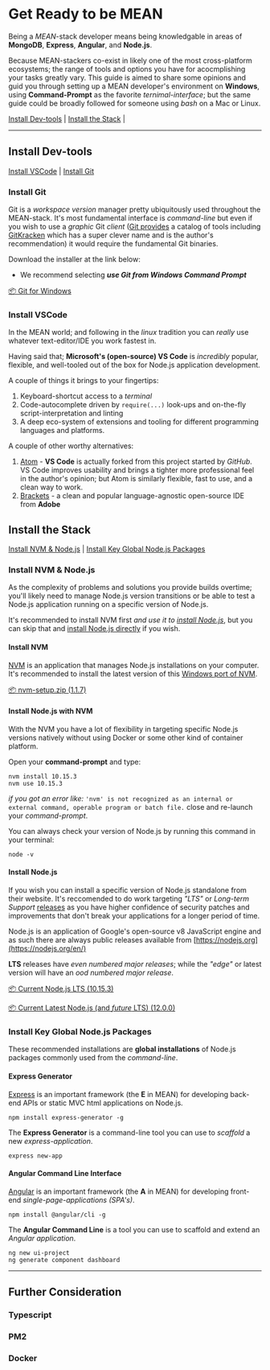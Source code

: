 # Get Ready to be MEAN

Being a *MEAN*-stack developer means being knowledgable in areas of **MongoDB**, **Express**, **Angular**, and **Node.js**.

Because MEAN-stackers co-exist in likely one of the most cross-platform ecosystems; the range of tools and options you have for acocmplishing your tasks greatly vary.  This guide is aimed to share some opinions and guid you through setting up a MEAN developer's environment on **Windows**, using **Command-Prompt** as the favorite *ternimal-interface*; but the same guide could be broadly followed for someone using *bash* on a Mac or Linux.

[Install Dev-tools](#Install-Dev-tools) | [Install the Stack](#Install-the-Stack) | 

----

## Install Dev-tools

[Install VSCode](#Install-VSCode) | [Install Git](#Install-Git)

### Install Git

Git is a *workspace version* manager pretty ubiquitously used throughout the MEAN-stack.  It's most fundamental interface is *command-line* but even if you wish to use a *graphic* Git *client* ([Git provides](https://git-scm.com/downloads/guis) a catalog of tools including [GitKracken](https://www.gitkraken.com/) which has a super clever name and is the author's recommendation) it would require the fundamental Git binaries.

Download the installer at the link below:

* We recommend selecting ***use Git from Windows Command Prompt***

[📦 Git for Windows](https://git-scm.com/download/win)

### Install VSCode 
In the MEAN world; and following in the *linux* tradition you can *really* use whatever text-editor/IDE you work fastest in.

Having said that; **Microsoft's (open-source) VS Code** is *incredibly* popular, flexible, and well-tooled out of the box for Node.js application development.

A couple of things it brings to your fingertips:

1. Keyboard-shortcut access to a *terminal*
2. Code-autocomplete driven by `require(...)` look-ups and on-the-fly script-interpretation and linting
3. A deep eco-system of extensions and tooling for different programming languages and platforms. 

A couple of other worthy alternatives:

1. [Atom](https://atom.io/) - **VS Code** is actually forked from this project started by *GitHub*.  VS Code improves usability and brings a tighter more professional feel in the author's opinion; but Atom is similarly flexible, fast to use, and a clean way to work.
2. [Brackets](http://brackets.io) - a clean and popular language-agnostic open-source IDE from **Adobe**

## Install the Stack

[Install NVM & Node.js](#Install-NVM--Nodejs) | [Install Key Global Node.js Packages](#Install-Key-Global-Nodejs-Packages)

### Install NVM & Node.js

As the complexity of problems and solutions you provide builds overtime; you'll likely need to manage Node.js version transitions or be able to test a Node.js application running on a specific version of Node.js.

It's recommended to install NVM first *and use it to [install Node.js](#Install-Nodejs-with-NVM)*, but you can skip that and [install Node.js directly](Install-Node.js) if you wish.

#### Install NVM

[NVM](https://github.com/nvm-sh/nvm) is an application that manages Node.js installations on your computer.  It's recommended to install the latest version of this [Windows port of NVM](https://github.com/coreybutler/nvm-windows/releases).

[📦 nvm-setup.zip (1.1.7)](https://github.com/coreybutler/nvm-windows/releases/download/1.1.7/nvm-setup.zip)

#### Install Node.js with NVM

With the NVM you have a lot of flexibility in targeting specific Node.js versions natively without using Docker or some other kind of container platform.

Open your **command-prompt** and type:

```
nvm install 10.15.3
nvm use 10.15.3
```

*if you got an error like:* `'nvm' is not recognized as an internal or external command,
operable program or batch file.` close and re-launch your *command-prompt*.

You can always check your version of Node.js by running this command in your terminal:

```
node -v
```

#### Install Node.js

If you wish you can install a specific version of Node.js standalone from their website.  It's reccomended to do work targeting *"LTS"* or *Long-term Support* [releases](https://nodesource.com/blog/understanding-how-node-js-release-lines-work/) as you have higher confidence of security patches and improvements that don't break your applications for a longer period of time.

Node.js is an application of Google's open-source v8 JavaScript engine and as such there are always public releases available from [https://nodejs.org](https://nodejs.org/en/)

**LTS** releases have *even numbered major releases*; while the *"edge"* or latest version will have an *ood numbered major release*.

[📦 Current Node.js LTS (10.15.3)](https://nodejs.org/dist/v10.15.3/node-v10.15.3-x64.msi)

[📦 Current Latest Node.js (and *future* LTS) (12.0.0)](https://nodejs.org/dist/v12.0.0/node-v12.0.0-x64.msi)

### Install Key Global Node.js Packages

These recommended installations are **global installations** of Node.js packages commonly used from the *command-line*.

#### Express Generator

[Express](https://expressjs.com/en/starter/generator.html) is an important framework (the **E** in MEAN) for developing back-end APIs or static MVC html applications on Node.js.


```
npm install express-generator -g
```

The **Express Generator** is a command-line tool you can use to *scaffold* a new *express-application*.

```
express new-app
```

#### Angular Command Line Interface

[Angular](https://angular.io/) is an important framework (the **A** in MEAN) for developing front-end *single-page-applications (SPA's)*.

```
npm install @angular/cli -g 
```

The **Angular Command Line** is a tool you can use to scaffold and extend an *Angular application*.

```
ng new ui-project
ng generate component dashboard
```

----

## Further Consideration

### Typescript

### PM2

### Docker
